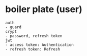 # boiler plate (user)

    auth
    - guard
    crypt
    - password, refresh token
    jwt
    - access token: Authentication
    - refresh token: Refresh
